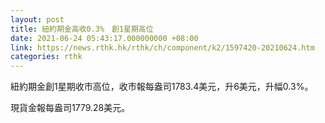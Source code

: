 ```yaml
---
layout: post
title: 紐約期金高收0.3%　創1星期高位
date: 2021-06-24 05:43:17.000000000 +08:00
link: https://news.rthk.hk/rthk/ch/component/k2/1597420-20210624.htm
categories: rthk
---
```


紐約期金創1星期收市高位，收市報每盎司1783.4美元，升6美元，升幅0.3%。

現貨金報每盎司1779.28美元。
